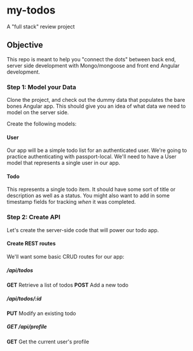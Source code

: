 # my-todos
A "full stack" review project

## Objective
This repo is meant to help you "connect the dots" between back end, server side development with Mongo/mongoose and front end Angular development.

### Step 1: Model your Data
Clone the project, and check out the dummy data that populates the bare bones Angular app. This should give you an idea of what data we need to model on the server side.

Create the following models:

#### User
Our app will be a simple todo list for an authenticated user. We're going to practice authenticating with passport-local. We'll need to have a User model that represents a single user in our app. 

#### Todo
This represents a single todo item. It should have some sort of title or description as well as a status. You might also want to add in some timestamp fields for tracking *when* it was completed.

### Step 2: Create API
Let's create the server-side code that will power our todo app. 

#### Create REST routes
We'll want some basic CRUD routes for our app:

##### /api/todos
**GET** Retrieve a list of todos
**POST** Add a new todo

##### /api/todos/:id
**PUT** Modify an existing todo

##### GET /api/profile
**GET** Get the current user's profile
